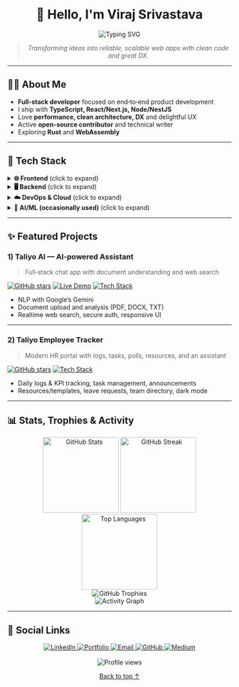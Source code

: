   <div id="top"></div>

<!-- Header / Bio -->
<div align="center">
  <h1>👋 Hello, I'm Viraj Srivastava</h1>

  <img src="https://readme-typing-svg.demolab.com?font=Fira+Code&weight=600&size=28&duration=3000&pause=1000&color=00FF00&center=true&vCenter=true&width=800&lines=Full-Stack+Developer+%7C+Building+Scalable+Web+Solutions;Open+Source+Contributor;Tech+Writer;Problem+Solver" alt="Typing SVG" />

  <blockquote>
    <em>Transforming ideas into reliable, scalable web apps with clean code and great DX.</em>
  </blockquote>
</div>

---

## 🧑‍💻 About Me

- **Full‑stack developer** focused on end‑to‑end product development
- I ship with **TypeScript, React/Next.js, Node/NestJS**
- Love **performance, clean architecture, DX** and delightful UX
- Active **open-source contributor** and technical writer
- Exploring **Rust** and **WebAssembly**

---

## 🚀 Tech Stack

<details>
  <summary><b>🌐 Frontend</b> (click to expand)</summary>

  <br>

  <!-- Core -->
  <img alt="HTML5" src="https://img.shields.io/badge/HTML5-E34F26?style=for-the-badge&logo=html5&logoColor=white" />
  <img alt="CSS3" src="https://img.shields.io/badge/CSS3-1572B6?style=for-the-badge&logo=css3&logoColor=white" />
  <img alt="JavaScript" src="https://img.shields.io/badge/JavaScript-F7DF1E?style=for-the-badge&logo=javascript&logoColor=black" />
  <img alt="TypeScript" src="https://img.shields.io/badge/TypeScript-007ACC?style=for-the-badge&logo=typescript&logoColor=white" />
  <img alt="WebAssembly" src="https://img.shields.io/badge/WebAssembly-654FF0?style=for-the-badge&logo=webassembly&logoColor=white" />

  <!-- Frameworks -->
  <img alt="React" src="https://img.shields.io/badge/React-20232A?style=for-the-badge&logo=react&logoColor=61DAFB" />
  <img alt="Next.js" src="https://img.shields.io/badge/Next.js-000000?style=for-the-badge&logo=nextdotjs&logoColor=white" />
  <img alt="Angular" src="https://img.shields.io/badge/Angular-DD0031?style=for-the-badge&logo=angular&logoColor=white" />
  <img alt="Vue.js" src="https://img.shields.io/badge/Vue.js-35495E?style=for-the-badge&logo=vuedotjs&logoColor=4FC08D" />
  <img alt="Svelte" src="https://img.shields.io/badge/Svelte-4A4A55?style=for-the-badge&logo=svelte&logoColor=FF3E00" />

  <!-- UI/Styling -->
  <img alt="Tailwind" src="https://img.shields.io/badge/Tailwind_CSS-38B2AC?style=for-the-badge&logo=tailwind-css&logoColor=white" />
  <img alt="Material UI" src="https://img.shields.io/badge/MUI-0081CB?style=for-the-badge&logo=mui&logoColor=white" />
  <img alt="Bootstrap" src="https://img.shields.io/badge/Bootstrap-563D7C?style=for-the-badge&logo=bootstrap&logoColor=white" />
  <img alt="Sass" src="https://img.shields.io/badge/Sass-CC6699?style=for-the-badge&logo=sass&logoColor=white" />
  <img alt="Styled Components" src="https://img.shields.io/badge/styled--components-DB7093?style=for-the-badge&logo=styled-components&logoColor=white" />
  <img alt="Chakra UI" src="https://img.shields.io/badge/Chakra--UI-319795?style=for-the-badge&logo=chakra-ui&logoColor=white" />

  <!-- State/Data (Frontend) -->
  <img alt="Redux" src="https://img.shields.io/badge/Redux-593D88?style=for-the-badge&logo=redux&logoColor=white" />
  <img alt="Zustand" src="https://img.shields.io/badge/Zustand-000000?style=for-the-badge&logo=react&logoColor=white" />
  <img alt="Recoil" src="https://img.shields.io/badge/Recoil-3578E5?style=for-the-badge&logo=react&logoColor=white" />
  <img alt="MobX" src="https://img.shields.io/badge/MobX-FF9955?style=for-the-badge&logo=mobx&logoColor=white" />
  <img alt="Jotai" src="https://img.shields.io/badge/Jotai-000000?style=for-the-badge&logo=react&logoColor=white" />
  <img alt="Axios" src="https://img.shields.io/badge/Axios-5A29E4?style=for-the-badge&logo=axios&logoColor=white" />
  <img alt="SWR" src="https://img.shields.io/badge/SWR-000000?style=for-the-badge&logo=vercel&logoColor=white" />
  <img alt="React Query" src="https://img.shields.io/badge/React_Query-FF4154?style=for-the-badge&logo=react-query&logoColor=white" />
  <img alt="Apollo Client" src="https://img.shields.io/badge/Apollo%20Client-311C87?style=for-the-badge&logo=apollographql&logoColor=white" />
  <img alt="tRPC" src="https://img.shields.io/badge/tRPC-2596BE?style=for-the-badge&logo=typescript&logoColor=white" />
</details>

<details>
  <summary><b>🖥️ Backend</b> (click to expand)</summary>

  <br>

  <!-- Platforms/Frameworks -->
  <img alt="Node.js" src="https://img.shields.io/badge/Node.js-43853D?style=for-the-badge&logo=node.js&logoColor=white" />
  <img alt="Express.js" src="https://img.shields.io/badge/Express.js-000000?style=for-the-badge&logo=express&logoColor=white" />
  <img alt="NestJS" src="https://img.shields.io/badge/NestJS-E0234E?style=for-the-badge&logo=nestjs&logoColor=white" />
  <img alt="Python" src="https://img.shields.io/badge/Python-3776AB?style=for-the-badge&logo=python&logoColor=white" />
  <img alt="Django" src="https://img.shields.io/badge/Django-092E20?style=for-the-badge&logo=django&logoColor=white" />
  <img alt="Flask" src="https://img.shields.io/badge/Flask-000000?style=for-the-badge&logo=flask&logoColor=white" />
  <img alt="FastAPI" src="https://img.shields.io/badge/FastAPI-009688?style=for-the-badge&logo=fastapi&logoColor=white" />
  <img alt="PHP" src="https://img.shields.io/badge/PHP-777BB4?style=for-the-badge&logo=php&logoColor=white" />
  <img alt="Laravel" src="https://img.shields.io/badge/Laravel-FF2D20?style=for-the-badge&logo=laravel&logoColor=white" />
  <img alt="Symfony" src="https://img.shields.io/badge/Symfony-000000?style=for-the-badge&logo=symfony&logoColor=white" />
  <img alt="Rails" src="https://img.shields.io/badge/Rails-CC0000?style=for-the-badge&logo=ruby-on-rails&logoColor=white" />
  <img alt="Spring Boot" src="https://img.shields.io/badge/Spring_Boot-6DB33F?style=for-the-badge&logo=spring-boot&logoColor=white" />
  <img alt=".NET" src="https://img.shields.io/badge/.NET-512BD4?style=for-the-badge&logo=dotnet&logoColor=white" />

  <!-- Databases -->
  <br/><br/>
  <img alt="MySQL" src="https://img.shields.io/badge/MySQL-4479A1?style=for-the-badge&logo=mysql&logoColor=white" />
  <img alt="PostgreSQL" src="https://img.shields.io/badge/PostgreSQL-4169E1?style=for-the-badge&logo=postgresql&logoColor=white" />
  <img alt="SQLite" src="https://img.shields.io/badge/SQLite-003B57?style=for-the-badge&logo=sqlite&logoColor=white" />
  <img alt="MongoDB" src="https://img.shields.io/badge/MongoDB-47A248?style=for-the-badge&logo=mongodb&logoColor=white" />
  <img alt="Redis" src="https://img.shields.io/badge/Redis-DC382D?style=for-the-badge&logo=redis&logoColor=white" />
  <img alt="Elasticsearch" src="https://img.shields.io/badge/Elasticsearch-005571?style=for-the-badge&logo=elasticsearch&logoColor=white" />
  <img alt="DynamoDB" src="https://img.shields.io/badge/DynamoDB-4053D6?style=for-the-badge&logo=amazon-dynamodb&logoColor=white" />
  <img alt="Firebase" src="https://img.shields.io/badge/Firebase-FFCA28?style=for-the-badge&logo=firebase&logoColor=black" />
  <img alt="Supabase" src="https://img.shields.io/badge/Supabase-181818?style=for-the-badge&logo=supabase&logoColor=white" />

  <!-- APIs & Realtime -->
  <br/><br/>
  <img alt="REST" src="https://img.shields.io/badge/REST-02569B?style=for-the-badge&logoColor=white" />
  <img alt="GraphQL" src="https://img.shields.io/badge/GraphQL-E10098?style=for-the-badge&logo=graphql&logoColor=white" />
  <img alt="gRPC" src="https://img.shields.io/badge/gRPC-4285F4?style=for-the-badge&logo=google&logoColor=white" />
  <img alt="WebSockets" src="https://img.shields.io/badge/WebSockets-010101?style=for-the-badge&logo=websocket&logoColor=white" />
  <img alt="Socket.io" src="https://img.shields.io/badge/Socket.io-010101?style=for-the-badge&logo=socket.io&logoColor=white" />
  <img alt="Swagger" src="https://img.shields.io/badge/Swagger-85EA2D?style=for-the-badge&logo=swagger&logoColor=black" />
  <img alt="Postman" src="https://img.shields.io/badge/Postman-FF6C37?style=for-the-badge&logo=postman&logoColor=white" />

  <!-- Auth/Security -->
  <br/><br/>
  <img alt="JWT" src="https://img.shields.io/badge/JWT-000000?style=for-the-badge&logo=json-web-tokens&logoColor=white" />
  <img alt="OAuth" src="https://img.shields.io/badge/OAuth-4285F4?style=for-the-badge&logo=oauth&logoColor=white" />
  <img alt="Auth0" src="https://img.shields.io/badge/Auth0-EB5424?style=for-the-badge&logo=auth0&logoColor=white" />
  <img alt="Keycloak" src="https://img.shields.io/badge/Keycloak-ED8B00?style=for-the-badge&logo=keycloak&logoColor=white" />
  <img alt="Passport" src="https://img.shields.io/badge/Passport-34E27A?style=for-the-badge&logo=passport&logoColor=white" />
</details>

<details>
  <summary><b>☁️ DevOps & Cloud</b> (click to expand)</summary>

  <br>

  <!-- Cloud/Platforms -->
  <img alt="AWS" src="https://img.shields.io/badge/AWS-FF9900?style=for-the-badge&logo=amazonaws&logoColor=white" />
  <img alt="GCP" src="https://img.shields.io/badge/Google_Cloud-4285F4?style=for-the-badge&logo=google-cloud&logoColor=white" />
  <img alt="Azure" src="https://img.shields.io/badge/Microsoft_Azure-0089D6?style=for-the-badge&logo=microsoft-azure&logoColor=white" />

  <!-- Containers/Orchestration -->
  <img alt="Docker" src="https://img.shields.io/badge/Docker-2496ED?style=for-the-badge&logo=docker&logoColor=white" />
  <img alt="Kubernetes" src="https://img.shields.io/badge/Kubernetes-326CE5?style=for-the-badge&logo=kubernetes&logoColor=white" />
  <img alt="Terraform" src="https://img.shields.io/badge/Terraform-7B42BC?style=for-the-badge&logo=terraform&logoColor=white" />

  <!-- CI/CD & Servers -->
  <img alt="GitHub Actions" src="https://img.shields.io/badge/GitHub_Actions-2088FF?style=for-the-badge&logo=github-actions&logoColor=white" />
  <img alt="Jenkins" src="https://img.shields.io/badge/Jenkins-D24939?style=for-the-badge&logo=jenkins&logoColor=white" />
  <img alt="Nginx" src="https://img.shields.io/badge/Nginx-009639?style=for-the-badge&logo=nginx&logoColor=white" />
  <img alt="Apache" src="https://img.shields.io/badge/Apache-D22128?style=for-the-badge&logo=apache&logoColor=white" />

  <!-- Serverless/Hosting -->
  <img alt="AWS Lambda" src="https://img.shields.io/badge/AWS_Lambda-FF9900?style=for-the-badge&logo=awslambda&logoColor=white" />
  <img alt="Cloudflare Workers" src="https://img.shields.io/badge/Cloudflare_Workers-F38020?style=for-the-badge&logo=cloudflare&logoColor=white" />
  <img alt="Vercel" src="https://img.shields.io/badge/Vercel-000000?style=for-the-badge&logo=vercel&logoColor=white" />
  <img alt="Netlify" src="https://img.shields.io/badge/Netlify-00C7B7?style=for-the-badge&logo=netlify&logoColor=white" />
  <img alt="Railway" src="https://img.shields.io/badge/Railway-0B0D0E?style=for-the-badge&logo=railway&logoColor=white" />
  <img alt="Render" src="https://img.shields.io/badge/Render-46E3B7?style=for-the-badge&logo=render&logoColor=white" />

  <!-- Testing & Tools -->
  <br/><br/>
  <img alt="Jest" src="https://img.shields.io/badge/Jest-C21325?style=for-the-badge&logo=jest&logoColor=white" />
  <img alt="Testing Library" src="https://img.shields.io/badge/Testing_Library-E33332?style=for-the-badge&logo=testing-library&logoColor=white" />
  <img alt="Cypress" src="https://img.shields.io/badge/Cypress-17202C?style=for-the-badge&logo=cypress&logoColor=white" />
  <img alt="Playwright" src="https://img.shields.io/badge/Playwright-2EAD33?style=for-the-badge&logo=playwright&logoColor=white" />
  <img alt="Storybook" src="https://img.shields.io/badge/Storybook-FF4785?style=for-the-badge&logo=storybook&logoColor=white" />
  <img alt="Git" src="https://img.shields.io/badge/GIT-E44C30?style=for-the-badge&logo=git&logoColor=white" />
  <img alt="VS Code" src="https://img.shields.io/badge/Visual_Studio_Code-0078D4?style=for-the-badge&logo=visual%20studio%20code&logoColor=white" />
  <img alt="Jira" src="https://img.shields.io/badge/Jira-0052CC?style=for-the-badge&logo=Jira&logoColor=white" />
  <img alt="Figma" src="https://img.shields.io/badge/Figma-F24E1E?style=for-the-badge&logo=figma&logoColor=white" />
</details>

<details>
  <summary><b>🤖 AI/ML (occasionally used)</b> (click to expand)</summary>

  <br>

  <img alt="Python" src="https://img.shields.io/badge/Python-3776AB?style=for-the-badge&logo=python&logoColor=white" />
  <img alt="TensorFlow" src="https://img.shields.io/badge/TensorFlow-FF6F00?style=for-the-badge&logo=tensorflow&logoColor=white" />
  <img alt="PyTorch" src="https://img.shields.io/badge/PyTorch-EE4C2C?style=for-the-badge&logo=pytorch&logoColor=white" />
  <img alt="LangChain" src="https://img.shields.io/badge/LangChain-FF6F00?style=for-the-badge&logo=python&logoColor=white" />
</details>

---

## ✨ Featured Projects

### 1) Taliyo AI — AI‑powered Assistant
> Full‑stack chat app with document understanding and web search

[![GitHub stars](https://img.shields.io/github/stars/virajverse/taliyo-ai?style=social)](https://github.com/virajverse/taliyo-ai)
[![Live Demo](https://img.shields.io/badge/🌐-Live_Demo-brightgreen)](https://taliyo-ai.vercel.app)
[![Tech Stack](https://img.shields.io/badge/🔧-Tech_Stack-2ea44f)](https://github.com/virajverse/taliyo-ai#tech-stack)

- NLP with Google’s Gemini
- Document upload and analysis (PDF, DOCX, TXT)
- Realtime web search, secure auth, responsive UI

---

### 2) Taliyo Employee Tracker
> Modern HR portal with logs, tasks, polls, resources, and an assistant

[![GitHub stars](https://img.shields.io/github/stars/Viraj0001166/Taliyo-Employe-Tracker?style=social)](https://github.com/Viraj0001166/Taliyo-Employe-Tracker)
[![Tech Stack](https://img.shields.io/badge/🔧-Tech_Stack-2ea44f)](https://github.com/Viraj0001166/Taliyo-Employe-Tracker#tech-stack)

- Daily logs & KPI tracking, task management, announcements
- Resources/templates, leave requests, team directory, dark mode

---

## 📊 Stats, Trophies & Activity

<div align="center">
  <img height="170" src="https://github-readme-stats.vercel.app/api?username=virajverse&show_icons=true&theme=dark&include_all_commits=true&count_private=true" alt="GitHub Stats" />
  <img height="170" src="https://github-readme-streak-stats.herokuapp.com/?user=virajverse&theme=dark" alt="GitHub Streak" />
</div>

<div align="center">
  <img height="170" src="https://github-readme-stats.vercel.app/api/top-langs/?username=virajverse&layout=compact&langs_count=8&theme=dark" alt="Top Languages" />
</div>

<div align="center">
  <img src="https://github-profile-trophy.vercel.app/?username=virajverse&theme=onedark&no-frame=true&row=1&column=6" alt="GitHub Trophies" />
</div>

<div align="center">
  <img src="https://github-readme-activity-graph.vercel.app/graph?username=virajverse&theme=react-dark&hide_border=true&area=true&custom_title=My%20Contribution%20Graph" alt="Activity Graph" />
</div>

---

## 🔗 Social Links

<div align="center">
  <a href="https://linkedin.com/in/viraj-srivastav/" title="LinkedIn">
    <img alt="LinkedIn" src="https://img.shields.io/badge/LinkedIn-0077B5?style=for-the-badge&logo=linkedin&logoColor=white" />
  </a>
  <a href="https://virajverse.work.gd" title="Portfolio">
    <img alt="Portfolio" src="https://img.shields.io/badge/Portfolio-%23000000.svg?style=for-the-badge&logo=firefox&logoColor=%23FF7139" />
  </a>
  <a href="mailto:contact@virajverse.work.gd" title="Email">
    <img alt="Email" src="https://img.shields.io/badge/Email-D14836?style=for-the-badge&logo=gmail&logoColor=white" />
  </a>
  <a href="https://github.com/virajverse" title="GitHub">
    <img alt="GitHub" src="https://img.shields.io/badge/GitHub-100000?style=for-the-badge&logo=github&logoColor=white" />
  </a>
  <a href="https://medium.com/@virajverse" title="Medium">
    <img alt="Medium" src="https://img.shields.io/badge/Medium-12100E?style=for-the-badge&logo=medium&logoColor=white" />
  </a>
</div>

<br/>

<div align="center">
  <img src="https://komarev.com/ghpvc/?username=virajverse&style=flat-square&color=blue" alt="Profile views" />
  <p><a href="#top">Back to top ↑</a></p>
</div>
